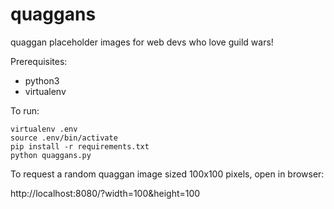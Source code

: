 # quaggans
quaggan placeholder images for web devs who love guild wars!

Prerequisites: 
* python3
* virtualenv

To run:
```
virtualenv .env
source .env/bin/activate
pip install -r requirements.txt
python quaggans.py
```

To request a random quaggan image sized 100x100 pixels, open in browser:

http://localhost:8080/?width=100&height=100